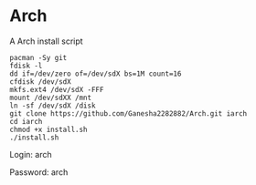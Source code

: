 # Arch
A Arch install script
```
pacman -Sy git
fdisk -l
dd if=/dev/zero of=/dev/sdX bs=1M count=16
cfdisk /dev/sdX
mkfs.ext4 /dev/sdX -FFF
mount /dev/sdXX /mnt
ln -sf /dev/sdX /disk
git clone https://github.com/Ganesha2282882/Arch.git iarch
cd iarch
chmod +x install.sh
./install.sh
```
Login: arch

Password: arch
